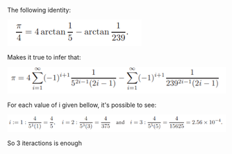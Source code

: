 The following identity:

![image1](image1.png)

Makes it true to infer that:

![image2](image2.png)

For each value of i given bellow, it's possible to see:

![image3](image3.png)

So 3 iteractions is enough
